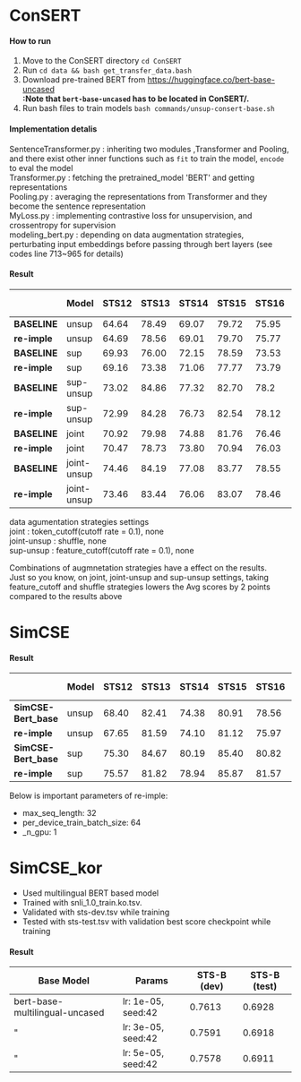 # ConSERT

#### How to run
1. Move to the ConSERT directory `cd ConSERT`
2. Run `cd data && bash get_transfer_data.bash`
3. Download pre-trained BERT from https://huggingface.co/bert-base-uncased     
**:Note that `bert-base-uncased` has to be located in ConSERT/.**
4. Run bash files to train models `bash commands/unsup-consert-base.sh`    

#### Implementation detalis

SentenceTransformer.py : inheriting two modules ,Transformer and Pooling, and there exist other inner functions such as `fit` to train the model, `encode` to eval the model    
Transformer.py : fetching the pretrained_model 'BERT' and getting representations      
Pooling.py : averaging the representations from Transformer and they become the sentence representation      
MyLoss.py : implementing contrastive loss for unsupervision, and crossentropy for supervision      
modeling_bert.py : depending on data augmentation strategies, perturbating input embeddings before passing through bert layers (see codes line 713~965 for details)     


#### Result

|              | **Model**   | **STS12** | **STS13** | **STS14** | **STS15** | **STS16** | **STSb** | **SICK-R** | **Avg.** |
|--------------|-------------|-----------|-----------|-----------|-----------|-----------|----------|------------|----------|
| **BASELINE** | unsup       | 64.64     | 78.49     | 69.07     | 79.72     | 75.95     | 73.97    | 67.31      | 72.74    |
| **re-imple** | unsup       | 64.69     | 78.56     | 69.01     | 79.70     | 75.77     | 73.86    | 67.15      | 72.68    |
| **BASELINE** | sup         | 69.93     | 76.00     | 72.15     | 78.59     | 73.53     | 76.10    | 73.01      | 74.19    |
| **re-imple** | sup         | 69.16     | 73.38     | 71.06     | 77.77     | 73.79     | 75.81    | 72.20      | 73.31    |
| **BASELINE** | sup-unsup   | 73.02     | 84.86     | 77.32     | 82.70     | 78.2      | 81.34    | 75.00      | 78.92    |
| **re-imple** | sup-unsup   | 72.99     | 84.28     | 76.73     | 82.54     | 78.12     | 81.12    | 75.02      | 78.69    |
| **BASELINE** | joint       | 70.92     | 79.98     | 74.88     | 81.76     | 76.46     | 78.99    | 78.15      | 77.31    |
| **re-imple** | joint       | 70.47     | 78.73     | 73.80     | 70.94     | 76.03     | 77.75    | 77.70      | 76.49    |
| **BASELINE** | joint-unsup | 74.46     | 84.19     | 77.08     | 83.77     | 78.55     | 81.37    | 77.01      | 79.49    |
| **re-imple** | joint-unsup | 73.46     | 83.44     | 76.06     | 83.07     | 78.46     | 80.27    | 75.90      | 78.66    |

data agumentation strategies settings      
joint : token_cutoff(cutoff rate = 0.1), none     
joint-unsup : shuffle, none     
sup-unsup : feature_cutoff(cutoff rate = 0.1), none     

Combinations of augmnetation strategies have a effect on the results.      
Just so you know, on joint, joint-unsup and sup-unsup settings, taking feature_cutoff and shuffle strategies lowers the Avg scores by 2 points compared to the results above


# SimCSE

#### Result

|                      | **Model** | **STS12** | **STS13** | **STS14** | **STS15** | **STS16** | **STSb** | **SICK-R** | **Avg.** |
|----------------------|-----------|-----------|-----------|-----------|-----------|-----------|----------|------------|----------|
| **SimCSE-Bert_base** | unsup     | 68.40     | 82.41     | 74.38     | 80.91     | 78.56     | 76.85    | 72.23      | 76.25    |
| **re-imple**         | unsup     | 67.65     | 81.59     | 74.10     | 81.12     | 75.97     | 77.94    | 70.99      | 76.14    |
| **SimCSE-Bert_base** | sup       | 75.30     | 84.67     | 80.19     | 85.40     | 80.82     | 84.25    | 80.39      | 81.57    |
| **re-imple**         | sup       | 75.57     | 81.82     | 78.94     | 85.87     | 81.57     | 84.27    | 80.25      | 81.18    |

Below is important parameters of re-imple:
* max_seq_length: 32
* per_device_train_batch_size: 64
* _n_gpu: 1

# SimCSE_kor

* Used multilingual BERT based model
* Trained with snli_1.0_train.ko.tsv.
* Validated with sts-dev.tsv while training
* Tested with sts-test.tsv with validation best score checkpoint while training

#### Result

| **Base Model**                 | Params             | STS-B (dev) | STS-B (test) |
|--------------------------------|--------------------|-------------|--------------|
| bert-base-multilingual-uncased | lr: 1e-05, seed:42 | 0.7613      | 0.6928       |
| "                              | lr: 3e-05, seed:42 | 0.7591      | 0.6918       |
| "                              | lr: 5e-05, seed:42 | 0.7578      | 0.6911       |
